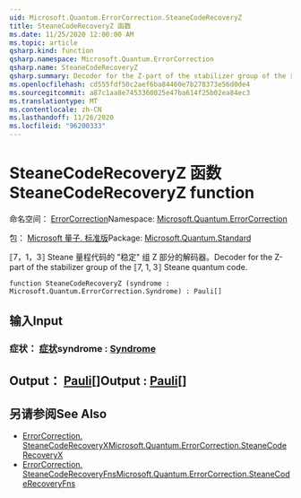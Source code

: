 ```yaml
---
uid: Microsoft.Quantum.ErrorCorrection.SteaneCodeRecoveryZ
title: SteaneCodeRecoveryZ 函数
ms.date: 11/25/2020 12:00:00 AM
ms.topic: article
qsharp.kind: function
qsharp.namespace: Microsoft.Quantum.ErrorCorrection
qsharp.name: SteaneCodeRecoveryZ
qsharp.summary: Decoder for the Z-part of the stabilizer group of the ⟦7, 1, 3⟧ Steane quantum code.
ms.openlocfilehash: cd555fdf50c2aef6ba84460e7b278373e56d0de4
ms.sourcegitcommit: a87c1aa8e7453360025e47ba614f25b02ea84ec3
ms.translationtype: MT
ms.contentlocale: zh-CN
ms.lasthandoff: 11/26/2020
ms.locfileid: "96200333"
---
```

# <a name="steanecoderecoveryz-function"></a><span data-ttu-id="f75c1-102">SteaneCodeRecoveryZ 函数</span><span class="sxs-lookup"><span data-stu-id="f75c1-102">SteaneCodeRecoveryZ function</span></span>

<span data-ttu-id="f75c1-103">命名空间： [ErrorCorrection](xref:Microsoft.Quantum.ErrorCorrection)</span><span class="sxs-lookup"><span data-stu-id="f75c1-103">Namespace: [Microsoft.Quantum.ErrorCorrection](xref:Microsoft.Quantum.ErrorCorrection)</span></span>

<span data-ttu-id="f75c1-104">包： [Microsoft 量子. 标准版](https://nuget.org/packages/Microsoft.Quantum.Standard)</span><span class="sxs-lookup"><span data-stu-id="f75c1-104">Package: [Microsoft.Quantum.Standard](https://nuget.org/packages/Microsoft.Quantum.Standard)</span></span>


<span data-ttu-id="f75c1-105">⟦7，1，3⟧ Steane 量程代码的 "稳定" 组 Z 部分的解码器。</span><span class="sxs-lookup"><span data-stu-id="f75c1-105">Decoder for the Z-part of the stabilizer group of the ⟦7, 1, 3⟧ Steane quantum code.</span></span>

```qsharp
function SteaneCodeRecoveryZ (syndrome : Microsoft.Quantum.ErrorCorrection.Syndrome) : Pauli[]
```


## <a name="input"></a><span data-ttu-id="f75c1-106">输入</span><span class="sxs-lookup"><span data-stu-id="f75c1-106">Input</span></span>

### <a name="syndrome--syndrome"></a><span data-ttu-id="f75c1-107">症状： [症状](xref:Microsoft.Quantum.ErrorCorrection.Syndrome)</span><span class="sxs-lookup"><span data-stu-id="f75c1-107">syndrome : [Syndrome](xref:Microsoft.Quantum.ErrorCorrection.Syndrome)</span></span>





## <a name="output--pauli"></a><span data-ttu-id="f75c1-108">Output： [Pauli](xref:microsoft.quantum.lang-ref.pauli)[]</span><span class="sxs-lookup"><span data-stu-id="f75c1-108">Output : [Pauli](xref:microsoft.quantum.lang-ref.pauli)[]</span></span>



## <a name="see-also"></a><span data-ttu-id="f75c1-109">另请参阅</span><span class="sxs-lookup"><span data-stu-id="f75c1-109">See Also</span></span>

- [<span data-ttu-id="f75c1-110">ErrorCorrection. SteaneCodeRecoveryX</span><span class="sxs-lookup"><span data-stu-id="f75c1-110">Microsoft.Quantum.ErrorCorrection.SteaneCodeRecoveryX</span></span>](xref:Microsoft.Quantum.ErrorCorrection.SteaneCodeRecoveryX)
- [<span data-ttu-id="f75c1-111">ErrorCorrection. SteaneCodeRecoveryFns</span><span class="sxs-lookup"><span data-stu-id="f75c1-111">Microsoft.Quantum.ErrorCorrection.SteaneCodeRecoveryFns</span></span>](xref:Microsoft.Quantum.ErrorCorrection.SteaneCodeRecoveryFns)